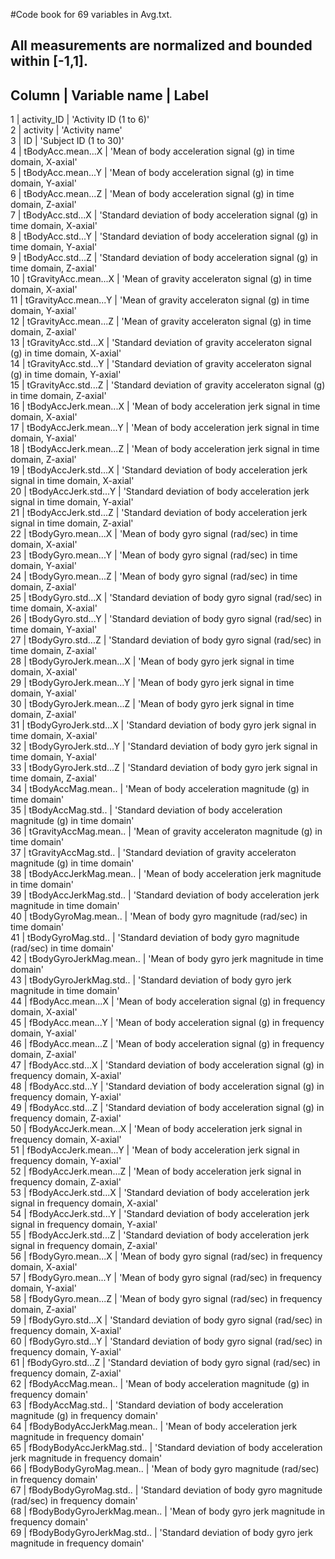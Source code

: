 #Code book for 69 variables in Avg.txt.
## All measurements are normalized and bounded within [-1,1].


**Column** | **Variable name** | **Label**
----------------------------------------------		
1 | activity_ID  | 'Activity ID (1 to 6)'		
2 | activity  | 'Activity name'		
3 | ID  | 'Subject ID (1 to 30)'		
4 | tBodyAcc.mean...X  | 'Mean of body acceleration signal (g) in time domain, X-axial'		
5 | tBodyAcc.mean...Y  | 'Mean of body acceleration signal (g) in time domain, Y-axial'		
6 | tBodyAcc.mean...Z  | 'Mean of body acceleration signal (g) in time domain, Z-axial'		
7 | tBodyAcc.std...X  | 'Standard deviation of body acceleration signal (g) in time domain, X-axial'		
8 | tBodyAcc.std...Y  | 'Standard deviation of body acceleration signal (g) in time domain, Y-axial'		
9 | tBodyAcc.std...Z  | 'Standard deviation of body acceleration signal (g) in time domain, Z-axial'		
10 | tGravityAcc.mean...X  | 'Mean of gravity acceleraton signal (g) in time domain, X-axial'		
11 | tGravityAcc.mean...Y  | 'Mean of gravity acceleraton signal (g) in time domain, Y-axial'		
12 | tGravityAcc.mean...Z  | 'Mean of gravity acceleraton signal (g) in time domain, Z-axial'		
13 | tGravityAcc.std...X  | 'Standard deviation of gravity acceleraton signal (g) in time domain, X-axial'		
14 | tGravityAcc.std...Y  | 'Standard deviation of gravity acceleraton signal (g) in time domain, Y-axial'		
15 | tGravityAcc.std...Z  | 'Standard deviation of gravity acceleraton signal (g) in time domain, Z-axial'		
16 | tBodyAccJerk.mean...X  | 'Mean of body acceleration jerk signal in time domain, X-axial'		
17 | tBodyAccJerk.mean...Y  | 'Mean of body acceleration jerk signal in time domain, Y-axial'		
18 | tBodyAccJerk.mean...Z  | 'Mean of body acceleration jerk signal in time domain, Z-axial'		
19 | tBodyAccJerk.std...X  | 'Standard deviation of body acceleration jerk signal in time domain, X-axial'		
20 | tBodyAccJerk.std...Y  | 'Standard deviation of body acceleration jerk signal in time domain, Y-axial'		
21 | tBodyAccJerk.std...Z  | 'Standard deviation of body acceleration jerk signal in time domain, Z-axial'		
22 | tBodyGyro.mean...X  | 'Mean of body gyro signal (rad/sec) in time domain, X-axial'		
23 | tBodyGyro.mean...Y  | 'Mean of body gyro signal (rad/sec) in time domain, Y-axial'		
24 | tBodyGyro.mean...Z  | 'Mean of body gyro signal (rad/sec) in time domain, Z-axial'		
25 | tBodyGyro.std...X  | 'Standard deviation of body gyro signal (rad/sec) in time domain, X-axial'		
26 | tBodyGyro.std...Y  | 'Standard deviation of body gyro signal (rad/sec) in time domain, Y-axial'		
27 | tBodyGyro.std...Z  | 'Standard deviation of body gyro signal (rad/sec) in time domain, Z-axial'		
28 | tBodyGyroJerk.mean...X  | 'Mean of body gyro jerk signal in time domain, X-axial'		
29 | tBodyGyroJerk.mean...Y  | 'Mean of body gyro jerk signal in time domain, Y-axial'		
30 | tBodyGyroJerk.mean...Z  | 'Mean of body gyro jerk signal in time domain, Z-axial'		
31 | tBodyGyroJerk.std...X  | 'Standard deviation of body gyro jerk signal in time domain, X-axial'		
32 | tBodyGyroJerk.std...Y  | 'Standard deviation of body gyro jerk signal in time domain, Y-axial'		
33 | tBodyGyroJerk.std...Z  | 'Standard deviation of body gyro jerk signal in time domain, Z-axial'		
34 | tBodyAccMag.mean..  | 'Mean of body acceleration magnitude (g) in time domain'		
35 | tBodyAccMag.std..  | 'Standard deviation of body acceleration magnitude (g) in time domain'		
36 | tGravityAccMag.mean..  | 'Mean of gravity acceleraton magnitude (g) in time domain'		
37 | tGravityAccMag.std..  | 'Standard deviation of gravity acceleraton magnitude (g) in time domain'		
38 | tBodyAccJerkMag.mean..  | 'Mean of body acceleration jerk magnitude in time domain'		
39 | tBodyAccJerkMag.std..  | 'Standard deviation of body acceleration jerk magnitude in time domain'		
40 | tBodyGyroMag.mean..  | 'Mean of body gyro magnitude (rad/sec) in time domain'		
41 | tBodyGyroMag.std..  | 'Standard deviation of body gyro magnitude (rad/sec) in time domain'		
42 | tBodyGyroJerkMag.mean..  | 'Mean of body gyro jerk magnitude in time domain'		
43 | tBodyGyroJerkMag.std..  | 'Standard deviation of body gyro jerk magnitude in time domain'		
44 | fBodyAcc.mean...X  | 'Mean of body acceleration signal (g) in frequency domain, X-axial'		
45 | fBodyAcc.mean...Y  | 'Mean of body acceleration signal (g) in frequency domain, Y-axial'		
46 | fBodyAcc.mean...Z  | 'Mean of body acceleration signal (g) in frequency domain, Z-axial'		
47 | fBodyAcc.std...X  | 'Standard deviation of body acceleration signal (g) in frequency domain, X-axial'		
48 | fBodyAcc.std...Y  | 'Standard deviation of body acceleration signal (g) in frequency domain, Y-axial'		
49 | fBodyAcc.std...Z  | 'Standard deviation of body acceleration signal (g) in frequency domain, Z-axial'		
50 | fBodyAccJerk.mean...X  | 'Mean of body acceleration jerk signal in frequency domain, X-axial'		
51 | fBodyAccJerk.mean...Y  | 'Mean of body acceleration jerk signal in frequency domain, Y-axial'		
52 | fBodyAccJerk.mean...Z  | 'Mean of body acceleration jerk signal in frequency domain, Z-axial'		
53 | fBodyAccJerk.std...X  | 'Standard deviation of body acceleration jerk signal in frequency domain, X-axial'		
54 | fBodyAccJerk.std...Y  | 'Standard deviation of body acceleration jerk signal in frequency domain, Y-axial'		
55 | fBodyAccJerk.std...Z  | 'Standard deviation of body acceleration jerk signal in frequency domain, Z-axial'		
56 | fBodyGyro.mean...X  | 'Mean of body gyro signal (rad/sec) in frequency domain, X-axial'		
57 | fBodyGyro.mean...Y  | 'Mean of body gyro signal (rad/sec) in frequency domain, Y-axial'		
58 | fBodyGyro.mean...Z  | 'Mean of body gyro signal (rad/sec) in frequency domain, Z-axial'		
59 | fBodyGyro.std...X  | 'Standard deviation of body gyro signal (rad/sec) in frequency domain, X-axial'			
60 | fBodyGyro.std...Y  | 'Standard deviation of body gyro signal (rad/sec) in frequency domain, Y-axial'		
61 | fBodyGyro.std...Z  | 'Standard deviation of body gyro signal (rad/sec) in frequency domain, Z-axial'		
62 | fBodyAccMag.mean..  | 'Mean of body acceleration magnitude (g) in frequency domain'		
63 | fBodyAccMag.std..  | 'Standard deviation of body acceleration magnitude (g) in frequency domain'		
64 | fBodyBodyAccJerkMag.mean..  | 'Mean of body acceleration jerk magnitude in frequency domain'		
65 | fBodyBodyAccJerkMag.std..  | 'Standard deviation of body acceleration jerk magnitude in frequency domain'		
66 | fBodyBodyGyroMag.mean..  | 'Mean of body gyro magnitude (rad/sec) in frequency domain'		
67 | fBodyBodyGyroMag.std..  | 'Standard deviation of body gyro magnitude (rad/sec) in frequency domain'		
68 | fBodyBodyGyroJerkMag.mean..  | 'Mean of body gyro jerk magnitude in frequency domain'		
69 | fBodyBodyGyroJerkMag.std..  | 'Standard deviation of body gyro jerk magnitude in frequency domain'		
